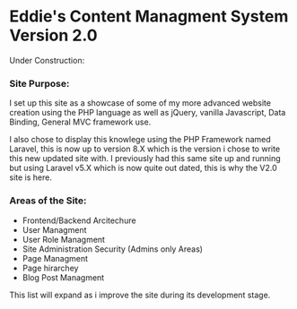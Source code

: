 # Eddie's Content Managment System Version 2.0

Under Construction: 

### Site Purpose:
 I set up this site as a showcase of some of my more advanced website creation using the PHP language as well as jQuery, vanilla Javascript, Data Binding, General MVC framework use.
 
I also chose to display this knowlege using the PHP Framework named Laravel, this is now up to version 8.X which is the version i chose to write this new updated site with.  I previously had this same site up and running but using Laravel v5.X which is now quite out dated, this is why the V2.0 site is here.

### Areas of the Site:

  * Frontend/Backend Arcitechure
  * User Managment
  * User Role Managment
  * Site Administration Security (Admins only Areas)
  * Page Managment
  * Page hirarchey
  * Blog Post Managment

This list will expand as i improve the site during its development stage.

